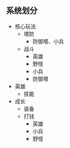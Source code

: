 ## 系统划分
- 核心玩法
  - 塔防
    - 防御塔、小兵
  - 战斗
    - 英雄
    - 野怪
    - 小兵
    - 防御塔
- 英雄
  - 技能
- 成长
  - 装备
  - 打钱
    - 英雄
    - 小兵
    - 野怪